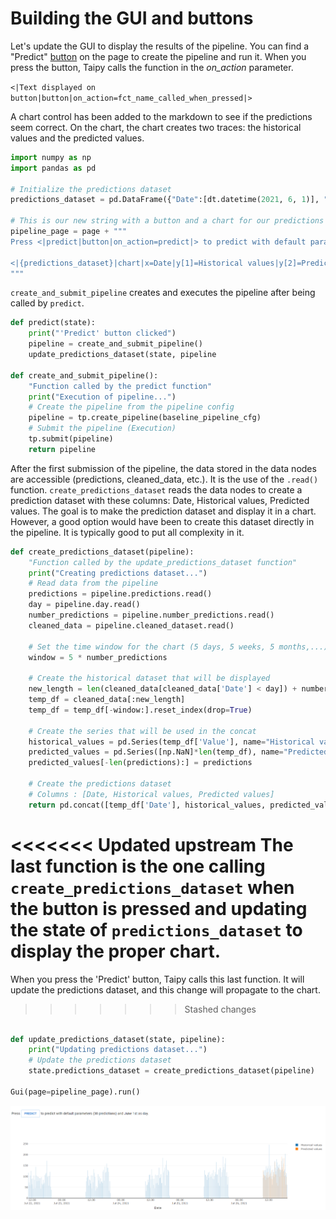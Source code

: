 # Building the GUI and buttons

Let's update the GUI to display the results of the pipeline. You can find a "Predict" [button](https://didactic-broccoli-7da2dfd5.pages.github.io/manuals/gui/viselements/button/) on the page to create the pipeline and run it. When you press the button, Taipy calls the function in the *on_action* parameter.

`<|Text displayed on button|button|on_action=fct_name_called_when_pressed|>`

A chart control has been added to the markdown to see if the predictions seem correct. On the chart, the chart creates two traces: the historical values and the predicted values.

```python
import numpy as np
import pandas as pd

# Initialize the predictions dataset
predictions_dataset = pd.DataFrame({"Date":[dt.datetime(2021, 6, 1)], "Historical values":[np.NaN], "Predicted values":[np.NaN]})

# This is our new string with a button and a chart for our predictions
pipeline_page = page + """
Press <|predict|button|on_action=predict|> to predict with default parameters (30 predictions) and June 1st as day.

<|{predictions_dataset}|chart|x=Date|y[1]=Historical values|y[2]=Predicted values|height=80%|width=100%|type=bar|>
"""
```

`create_and_submit_pipeline` creates and executes the pipeline after being called by `predict`. 

```python
def predict(state):
    print("'Predict' button clicked")
    pipeline = create_and_submit_pipeline()
    update_predictions_dataset(state, pipeline

def create_and_submit_pipeline():
    "Function called by the predict function"
    print("Execution of pipeline...")
    # Create the pipeline from the pipeline config
    pipeline = tp.create_pipeline(baseline_pipeline_cfg)
    # Submit the pipeline (Execution)
    tp.submit(pipeline)
    return pipeline
```

After the first submission of the pipeline, the data stored in the data nodes are accessible (predictions, cleaned_data, etc.). It is the use of the `.read()` function.
`create_predictions_dataset` reads the data nodes to create a prediction dataset with these columns: Date, Historical values, Predicted values. The goal is to make the prediction dataset and display it in a chart. However, a good option would have been to create this dataset directly in the pipeline. It is typically good to put all complexity in it.

```python
def create_predictions_dataset(pipeline):
    "Function called by the update_predictions_dataset function"
    print("Creating predictions dataset...")
    # Read data from the pipeline
    predictions = pipeline.predictions.read()
    day = pipeline.day.read()
    number_predictions = pipeline.number_predictions.read()
    cleaned_data = pipeline.cleaned_dataset.read()
    
    # Set the time window for the chart (5 days, 5 weeks, 5 months,...)
    window = 5 * number_predictions

    # Create the historical dataset that will be displayed
    new_length = len(cleaned_data[cleaned_data['Date'] < day]) + number_predictions
    temp_df = cleaned_data[:new_length]
    temp_df = temp_df[-window:].reset_index(drop=True)
    
    # Create the series that will be used in the concat
    historical_values = pd.Series(temp_df['Value'], name="Historical values")
    predicted_values = pd.Series([np.NaN]*len(temp_df), name="Predicted values") # change ? Fred
    predicted_values[-len(predictions):] = predictions
    
    # Create the predictions dataset
    # Columns : [Date, Historical values, Predicted values]
    return pd.concat([temp_df['Date'], historical_values, predicted_values], axis=1)
```

<<<<<<< Updated upstream
The last function is the one calling `create_predictions_dataset` when the button is pressed and updating the state of `predictions_dataset` to display the proper chart.
=======
When you press the 'Predict' button, Taipy calls this last function. It will update the predictions dataset, and this change will propagate to the chart.
>>>>>>> Stashed changes

```python

def update_predictions_dataset(state, pipeline):
    print("Updating predictions dataset...")
    # Update the predictions dataset
    state.predictions_dataset = create_predictions_dataset(pipeline)

Gui(page=pipeline_page).run()
```

<img src="/steps/images/step_5_result.png" />
